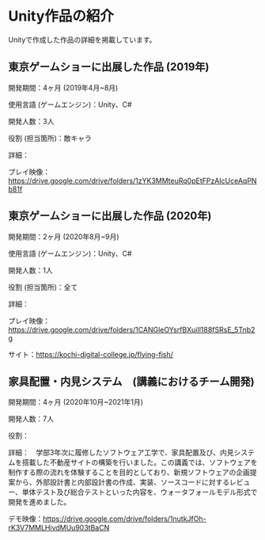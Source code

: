 # Unity作品の紹介
Unityで作成した作品の詳細を掲載しています。

## 東京ゲームショーに出展した作品 (2019年)
開発期間：4ヶ月 (2019年4月~8月)

使用言語 (ゲームエンジン)：Unity、C#

開発人数：3人

役割 (担当箇所)：敵キャラ

詳細：

プレイ映像：https://drive.google.com/drive/folders/1zYK3MMteuRq0pEtFPzAIcUceAqPNb81f

## 東京ゲームショーに出展した作品 (2020年)
開発期間：2ヶ月 (2020年8月~9月)

使用言語 (ゲームエンジン)：Unity、C#

開発人数：1人

役割 (担当箇所)：全て

詳細：

プレイ映像：https://drive.google.com/drive/folders/1CANGleOYsrfBXuiIl188fSRsE_5Tnb2g

サイト：https://kochi-digital-college.jp/flying-fish/

## 家具配置・内見システム　(講義におけるチーム開発)
開発期間：4ヶ月 (2020年10月~2021年1月)

開発人数：7人

役割：

詳細：　学部3年次に履修したソフトウェア工学で、家具配置及び、内見システムを搭載した不動産サイトの構築を行いました。この講義では、ソフトウェアを制作する際の流れを体験することを目的としており、新規ソフトウェアの企画提案から、外部設計書と内部設計書の作成、実装、ソースコードに対するレビュー、単体テスト及び総合テストといった内容を、ウォータフォールモデル形式で開発を進めました。


デモ映像：https://drive.google.com/drive/folders/1nutkJfOh-rK3V7MMLHivdMUu903tBaCN

